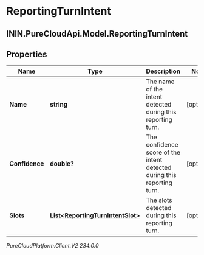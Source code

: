 # ReportingTurnIntent

## ININ.PureCloudApi.Model.ReportingTurnIntent

## Properties

|Name | Type | Description | Notes|
|------------ | ------------- | ------------- | -------------|
| **Name** | **string** | The name of the intent detected during this reporting turn. | [optional] |
| **Confidence** | **double?** | The confidence score of the intent detected during this reporting turn. | [optional] |
| **Slots** | [**List&lt;ReportingTurnIntentSlot&gt;**](ReportingTurnIntentSlot) | The slots detected during this reporting turn. | [optional] |



_PureCloudPlatform.Client.V2 234.0.0_
